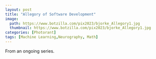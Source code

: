 ```yaml
---
layout: post
title: "Allegory of Software Development"
image:
  path: https://www.botzilla.com/pix2023/bjorke_Allegory1.jpg
  thumbnail: https://www.botzilla.com/pix2023/bjorke_Allegory1.jpg
categories: [Photorant]
tags: [Machine Learning,Neurography, Math]
---
```


From an ongoing series.


